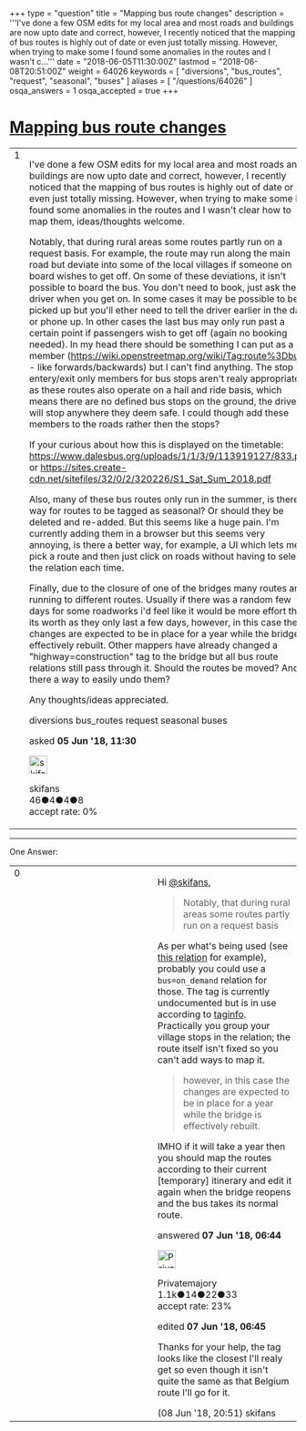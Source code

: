 +++
type = "question"
title = "Mapping bus route changes"
description = '''I&#x27;ve done a few OSM edits for my local area and most roads and buildings are now upto date and correct, however, I recently noticed that the mapping of bus routes is highly out of date or even just totally missing. However, when trying to make some I found some anomalies in the routes and I wasn&#x27;t c...'''
date = "2018-06-05T11:30:00Z"
lastmod = "2018-06-08T20:51:00Z"
weight = 64026
keywords = [ "diversions", "bus_routes", "request", "seasonal", "buses" ]
aliases = [ "/questions/64026" ]
osqa_answers = 1
osqa_accepted = true
+++

<div class="headNormal">

# [Mapping bus route changes](/questions/64026/mapping-bus-route-changes)

</div>

<div id="main-body">

<div id="askform">

<table id="question-table" style="width:100%;">
<colgroup>
<col style="width: 50%" />
<col style="width: 50%" />
</colgroup>
<tbody>
<tr>
<td style="width: 30px; vertical-align: top"><div class="vote-buttons">
<span id="post-64026-upvote" class="ajax-command post-vote up" rel="nofollow" title="I like this post (click again to cancel)"> </span>
<div id="post-64026-score" class="post-score" title="current number of votes">
1
</div>
<span id="post-64026-downvote" class="ajax-command post-vote down" rel="nofollow" title="I dont like this post (click again to cancel)"> </span> <span id="favorite-mark" class="ajax-command favorite-mark" rel="nofollow" title="mark/unmark this question as favorite (click again to cancel)"> </span>
<div id="favorite-count" class="favorite-count">
&#10;</div>
</div></td>
<td><div id="item-right">
<div class="question-body">
<p>I've done a few OSM edits for my local area and most roads and buildings are now upto date and correct, however, I recently noticed that the mapping of bus routes is highly out of date or even just totally missing. However, when trying to make some I found some anomalies in the routes and I wasn't clear how to map them, ideas/thoughts welcome.</p>
<p>Notably, that during rural areas some routes partly run on a request basis. For example, the route may run along the main road but deviate into some of the local villages if someone on board wishes to get off. On some of these deviations, it isn't possible to board the bus. You don't need to book, just ask the driver when you get on. In some cases it may be possible to be picked up but you'll ether need to tell the driver earlier in the day or phone up. In other cases the last bus may only run past a certain point if passengers wish to get off (again no booking needed). In my head there should be something I can put as a member (<a href="https://wiki.openstreetmap.org/wiki/Tag:route%3Dbus">https://wiki.openstreetmap.org/wiki/Tag:route%3Dbus</a> - like forwards/backwards) but I can't find anything. The stop entery/exit only members for bus stops aren't realy appropriate as these routes also operate on a hail and ride basis, which means there are no defined bus stops on the ground, the drivers will stop anywhere they deem safe. I could though add these members to the roads rather then the stops?</p>
<p>If your curious about how this is displayed on the timetable: <a href="https://www.dalesbus.org/uploads/1/1/3/9/113919127/833.pdf">https://www.dalesbus.org/uploads/1/1/3/9/113919127/833.pdf</a> or <a href="https://sites.create-cdn.net/sitefiles/32/0/2/320226/S1_Sat_Sum_2018.pdf">https://sites.create-cdn.net/sitefiles/32/0/2/320226/S1_Sat_Sum_2018.pdf</a></p>
<p>Also, many of these bus routes only run in the summer, is there a way for routes to be tagged as seasonal? Or should they be deleted and re-added. But this seems like a huge pain. I'm currently adding them in a browser but this seems very annoying, is there a better way, for example, a UI which lets me pick a route and then just click on roads without having to select the relation each time.</p>
<p>Finally, due to the closure of one of the bridges many routes are running to different routes. Usually if there was a random few days for some roadworks i'd feel like it would be more effort then its worth as they only last a few days, however, in this case the changes are expected to be in place for a year while the bridge is effectively rebuilt. Other mappers have already changed a "highway=construction" tag to the bridge but all bus route relations still pass through it. Should the routes be moved? And is there a way to easily undo them?</p>
<p>Any thoughts/ideas appreciated.</p>
</div>
<div id="question-tags" class="tags-container tags">
<span class="post-tag tag-link-diversions" rel="tag" title="see questions tagged &#39;diversions&#39;">diversions</span> <span class="post-tag tag-link-bus_routes" rel="tag" title="see questions tagged &#39;bus_routes&#39;">bus_routes</span> <span class="post-tag tag-link-request" rel="tag" title="see questions tagged &#39;request&#39;">request</span> <span class="post-tag tag-link-seasonal" rel="tag" title="see questions tagged &#39;seasonal&#39;">seasonal</span> <span class="post-tag tag-link-buses" rel="tag" title="see questions tagged &#39;buses&#39;">buses</span>
</div>
<div id="question-controls" class="post-controls">
&#10;</div>
<div class="post-update-info-container">
<div class="post-update-info post-update-info-user">
<p>asked <strong>05 Jun '18, 11:30</strong></p>
<img src="https://secure.gravatar.com/avatar/2c58b9207373c87e253d0b7433dca98a?s=32&amp;d=identicon&amp;r=g" class="gravatar" width="32" height="32" alt="skifans&#39;s gravatar image" />
<p><span>skifans</span><br />
<span class="score" title="46 reputation points">46</span><span title="4 badges"><span class="badge1">●</span><span class="badgecount">4</span></span><span title="4 badges"><span class="silver">●</span><span class="badgecount">4</span></span><span title="8 badges"><span class="bronze">●</span><span class="badgecount">8</span></span><br />
<span class="accept_rate" title="Rate of the user&#39;s accepted answers">accept rate:</span> <span title="skifans has no accepted answers">0%</span></p>
</div>
</div>
<div id="comments-container-64026" class="comments-container">
&#10;</div>
<div id="comment-tools-64026" class="comment-tools">
&#10;</div>
<div class="clear">
&#10;</div>
<div id="comment-64026-form-container" class="comment-form-container">
&#10;</div>
<div class="clear">
&#10;</div>
</div></td>
</tr>
</tbody>
</table>

------------------------------------------------------------------------

<div class="tabBar">

<span id="sort-top"></span>

<div class="headQuestions">

One Answer:

</div>

</div>

<span id="64071"></span>

<div id="answer-container-64071" class="answer accepted-answer">

<table style="width:100%;">
<colgroup>
<col style="width: 50%" />
<col style="width: 50%" />
</colgroup>
<tbody>
<tr>
<td style="width: 30px; vertical-align: top"><div class="vote-buttons">
<span id="post-64071-upvote" class="ajax-command post-vote up" rel="nofollow" title="I like this post (click again to cancel)"> </span>
<div id="post-64071-score" class="post-score" title="current number of votes">
0
</div>
<span id="post-64071-downvote" class="ajax-command post-vote down" rel="nofollow" title="I dont like this post (click again to cancel)"> </span> <span class="accept-answer on" rel="nofollow" title="skifans has selected this answer as the correct answer"> </span>
</div></td>
<td><div class="item-right">
<div class="answer-body">
<p>Hi <a href="https://help.openstreetmap.org/users/10767/skifans"></a><a href="https://help.openstreetmap.org/users/10767/skifans">@skifans</a></a>,</p>
<blockquote>
<p>Notably, that during rural areas some routes partly run on a request basis</p>
</blockquote>
<p>As per what's being used (see <a href="https://www.openstreetmap.org/relation/1697701">this relation</a> for example), probably you could use a <code>bus=on_demand</code> relation for those. The tag is currently undocumented but is in use according to <a href="https://taginfo.openstreetmap.org/tags/bus=on_demand#overview">taginfo</a>. Practically you group your village stops in the relation; the route itself isn't fixed so you can't add ways to map it.</p>
<blockquote>
<p>however, in this case the changes are expected to be in place for a year while the bridge is effectively rebuilt.</p>
</blockquote>
<p>IMHO if it will take a year then you should map the routes according to their current [temporary] itinerary and edit it again when the bridge reopens and the bus takes its normal route.</p>
</div>
<div class="answer-controls post-controls">
&#10;</div>
<div class="post-update-info-container">
<div class="post-update-info post-update-info-user">
<p>answered <strong>07 Jun '18, 06:44</strong></p>
<img src="https://secure.gravatar.com/avatar/15d45a99f101e06c9e79916af33f8336?s=32&amp;d=identicon&amp;r=g" class="gravatar" width="32" height="32" alt="Privatemajory&#39;s gravatar image" />
<p><span>Privatemajory</span><br />
<span class="score" title="1125 reputation points"><span>1.1k</span></span><span title="14 badges"><span class="badge1">●</span><span class="badgecount">14</span></span><span title="22 badges"><span class="silver">●</span><span class="badgecount">22</span></span><span title="33 badges"><span class="bronze">●</span><span class="badgecount">33</span></span><br />
<span class="accept_rate" title="Rate of the user&#39;s accepted answers">accept rate:</span> <span title="Privatemajory has 4 accepted answers">23%</span></p>
</div>
<div class="post-update-info post-update-info-edited">
<p><span> edited <strong>07 Jun '18, 06:45</strong> </span></p>
</div>
</div>
<div id="comments-container-64071" class="comments-container">
<span id="64110"></span>
<div id="comment-64110" class="comment">
<div id="post-64110-score" class="comment-score">
&#10;</div>
<div class="comment-text">
<p>Thanks for your help, the tag looks like the closest I'll realy get so even though it isn't quite the same as that Belgium route I'll go for it.</p>
</div>
<div id="comment-64110-info" class="comment-info">
<span class="comment-age">(08 Jun '18, 20:51)</span> <span class="comment-user userinfo">skifans</span>
</div>
</div>
</div>
<div id="comment-tools-64071" class="comment-tools">
&#10;</div>
<div class="clear">
&#10;</div>
<div id="comment-64071-form-container" class="comment-form-container">
&#10;</div>
<div class="clear">
&#10;</div>
</div></td>
</tr>
</tbody>
</table>

</div>

<div class="paginator-container-left">

</div>

</div>

</div>

